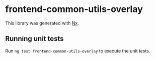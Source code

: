 # frontend-common-utils-overlay

This library was generated with [Nx](https://nx.dev).

## Running unit tests

Run `ng test frontend-common-utils-overlay` to execute the unit tests.
